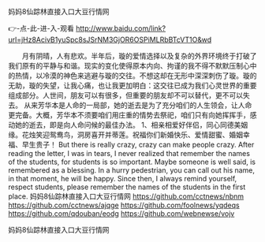 
妈妈8仙踪林直接入口大豆行情网




👉-点-此-进-入-观看  http://www.baidu.com/link?url=jHz8AcivB1yuSpc8sJSrNM3GjOR6OSPiMLRbBTcVT1O&wd




　　月有阴晴，人有悲欢。半年后，璇的爱情选择以及复杂的外界环境终于打破了我们原有的平静与和谐。现实的变化使得原本内向、拘谨的我不得不默默压制心中的热情，以冷漠的神色来逃避与璇的交往。不想这却在无形中深深刺伤了璇。璇的无助，璇的失望，让我心痛，也让我更加明白：这交往已成为我们心灵世界的重要组成部分。人世间，朋友可以有很多，但重要的朋友却不可以替代，更不可以失去。
	从来芳华本是人命的一局部，她的逝去是为了充分咱们的人生领会，让人命更完备。大概，芳华本不须要咱们用庄重的情势去祭祀，咱们只有向她挥挥手，感动她的逝去，即是向人命问候的最佳办法。
	1、相亲相爱好伴侣，同心同德美姻缘。花烛笑迎鸳鸯鸟，洞房喜开并蒂莲。祝福你们新婚快乐、爱情甜蜜、婚姻幸福、早生贵子！
But there is really crazy, crazy can make people crazy.
After reading the letter, I was in tears, I never realized that remember the names of the students, for students is so important.
Maybe someone is well said, is remembered as a blessing.
In a hurry pedestrian, you can call out his name, in that moment, he will be happy.
Since then, I always remind yourself, respect students, please remember the names of the students in the first place.
妈妈8仙踪林直接入口大豆行情网 https://github.com/cctnews/nbnm
https://github.com/cctnews/ajqge
https://github.com/foolnews/yqdeqs
https://github.com/qdouban/eodg
https://github.com/webnewse/vojv





妈妈8仙踪林直接入口大豆行情网
